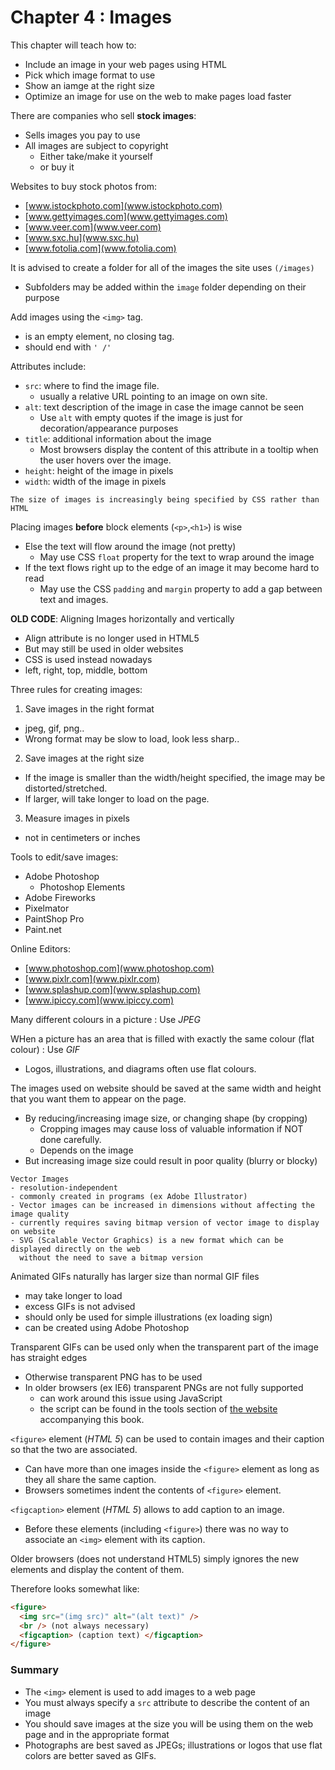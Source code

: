 # Chapter 4 : Images

This chapter will teach how to:
* Include an image in your web pages using HTML
* Pick which image format to use
* Show an iamge at the right size
* Optimize an image for use on the web to make pages load faster

There are companies who sell **stock images**:
* Sells images you pay to use
* All images are subject to copyright
  * Either take/make it yourself
  * or buy it

Websites to buy stock photos from:
* [www.istockphoto.com](www.istockphoto.com)
* [www.gettyimages.com](www.gettyimages.com)
* [www.veer.com](www.veer.com)
* [www.sxc.hu](www.sxc.hu)
* [www.fotolia.com](www.fotolia.com)

It is advised to create a folder for all of the images the site uses `(/images)`
* Subfolders may be added within the `image` folder depending on their purpose

Add images using the `<img>` tag. 
* is an empty element, no closing tag.
* should end with `' /'` 

Attributes include:
* `src`: where to find the image file. 
  * usually a relative URL pointing to an image on own site.
* `alt`: text description of the image in case the image cannot be seen
  * Use `alt` with empty quotes if the image is just for decoration/appearance purposes
* `title`: additional information about the image
  * Most browsers display the content of this attribute in a tooltip when the user hovers over the image.
* `height`: height of the image in pixels
* `width`: width of the image in pixels

```
The size of images is increasingly being specified by CSS rather than HTML
```

Placing images **before** block elements (`<p>`,`<h1>`) is wise
* Else the text will flow around the image (not pretty)
  * May use CSS `float` property for the text to wrap around the image
* If the text flows right up to the edge of an image it may become hard to read
  * May use the CSS `padding` and `margin` property to add a gap between text and images.

**OLD CODE**: Aligning Images horizontally and vertically
* Align attribute is no longer used in HTML5
* But may still be used in older websites
* CSS is used instead nowadays
* left, right, top, middle, bottom

Three rules for creating images:
1. Save images in the right format
  * jpeg, gif, png..
  * Wrong format may be slow to load, look less sharp..
2. Save images at the right size
  * If the image is smaller than the width/height specified, the image may be distorted/stretched.
  * If larger, will take longer to load on the page.
3. Measure images in pixels
  * not in centimeters or inches

Tools to edit/save images:
* Adobe Photoshop
  * Photoshop Elements
* Adobe Fireworks
* Pixelmator
* PaintShop Pro
* Paint.net

Online Editors:
* [www.photoshop.com](www.photoshop.com)
* [www.pixlr.com](www.pixlr.com)
* [www.splashup.com](www.splashup.com)
* [www.ipiccy.com](www.ipiccy.com)

Many different colours in a picture : Use *JPEG*

WHen a picture has an area that is filled with exactly the same colour (flat colour) : Use *GIF*
* Logos, illustrations, and diagrams often use flat colours.

The images used on website should be saved at the same width and height that you want them to appear on the page.
* By reducing/increasing image size, or changing shape (by cropping)
  * Cropping images may cause loss of valuable information if NOT done carefully.
  * Depends on the image
* But increasing image size could result in poor quality (blurry or blocky)

```
Vector Images
- resolution-independent
- commonly created in programs (ex Adobe Illustrator)
- Vector images can be increased in dimensions without affecting the image quality
- currently requires saving bitmap version of vector image to display on website
- SVG (Scalable Vector Graphics) is a new format which can be displayed directly on the web
  without the need to save a bitmap version
```

Animated GIFs naturally has larger size than normal GIF files
* may take longer to load
* excess GIFs is not advised
* should only be used for simple illustrations (ex loading sign)
* can be created using Adobe Photoshop

Transparent GIFs can be used only when the transparent part of the image has straight edges
* Otherwise transparent PNG has to be used
* In older browsers (ex IE6) transparent PNGs are not fully supported
  * can work around this issue using JavaScript
  * the script can be found in the tools section of [the website](www.htmlandcssbook.com/) accompanying this book. 

`<figure>` element (*HTML 5*) can be used to contain images and their caption so that the two are associated.
* Can have more than one images inside the `<figure>` element as long as they all share the same caption.
* Browsers sometimes indent the contents of `<figure>` element.

`<figcaption>` element (*HTML 5*) allows to add caption to an image.
* Before these elements (including `<figure>`) there was no way to associate an `<img>` element with its caption.

Older browsers (does not understand HTML5) simply ignores the new elements and display the content of them.

Therefore looks somewhat like:
```html
<figure>
  <img src="(img src)" alt="(alt text)" />
  <br /> (not always necessary)
  <figcaption> (caption text) </figcaption>
</figure>
```

### Summary
* The `<img>` element is used to add images to a web page
* You must always specify a `src` attribute to describe the content of an image
* You should save images at the size you will be using them on the web page and in the appropriate format
* Photographs are best saved as JPEGs; illustrations or logos that use flat colors are better saved as GIFs.
